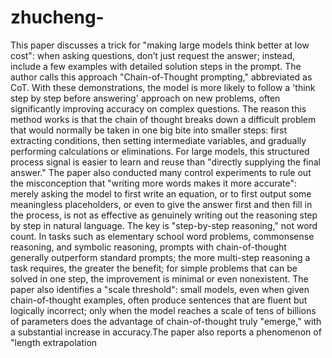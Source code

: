 # zhucheng-

This paper discusses a trick for "making large models think better at low cost": when asking questions, don’t just request the answer; instead, include a few examples with detailed solution steps in the prompt. The author calls this approach "Chain-of-Thought prompting," abbreviated as CoT. With these demonstrations, the model is more likely to follow a 'think step by step before answering' approach on new problems, often significantly improving accuracy on complex questions. The reason this method works is that the chain of thought breaks down a difficult problem that would normally be taken in one big bite into smaller steps: first extracting conditions, then setting intermediate variables, and gradually performing calculations or eliminations. For large models, this structured process signal is easier to learn and reuse than "directly supplying the final answer." The paper also conducted many control experiments to rule out the misconception that "writing more words makes it more accurate": merely asking the model to first write an equation, or to first output some meaningless placeholders, or even to give the answer first and then fill in the process, is not as effective as genuinely writing out the reasoning step by step in natural language. The key is "step-by-step reasoning," not word count. In tasks such as elementary school word problems, commonsense reasoning, and symbolic reasoning, prompts with chain-of-thought generally outperform standard prompts; the more multi-step reasoning a task requires, the greater the benefit; for simple problems that can be solved in one step, the improvement is minimal or even nonexistent. The paper also identifies a "scale threshold": small models, even when given chain-of-thought examples, often produce sentences that are fluent but logically incorrect; only when the model reaches a scale of tens of billions of parameters does the advantage of chain-of-thought truly "emerge," with a substantial increase in accuracy.The paper also reports a phenomenon of "length extrapolation
